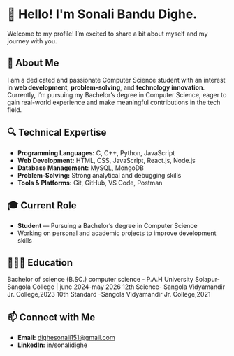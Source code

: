# 👋 Hello! I'm Sonali Bandu Dighe.  

Welcome to my profile! I’m excited to share a bit about myself and my journey with you.  

## 🌟 About Me  
I am a dedicated and passionate Computer Science student with an interest in **web development**, **problem-solving**, and **technology innovation**.  
Currently, I’m pursuing my Bachelor’s degree in Computer Science, eager to gain real-world experience and make meaningful contributions in the tech field.  

## 🔍 Technical Expertise
- **Programming Languages:** C, C++, Python, JavaScript  
- **Web Development:** HTML, CSS, JavaScript, React.js, Node.js  
- **Database Management:** MySQL, MongoDB  
- **Problem-Solving:** Strong analytical and debugging skills  
- **Tools & Platforms:** Git, GitHub, VS Code, Postman  

## 🎓 Current Role  
- **Student** — Pursuing a Bachelor’s degree in Computer Science  
- Working on personal and academic projects to improve development skills

## 👩🏻‍🎓 Education 

Bachelor of science (B.SC.) computer science - P.A.H University Solapur-Sangola College | june 2024-may 2026
12th Science- Sangola Vidyamandir Jr. College,2023
10th Standard -Sangola Vidyamandir Jr. College,2021

## 📫 Connect with Me  
- **Email:** dighesonali151@gmail.com 
- **LinkedIn:** in/sonalidighe
  
